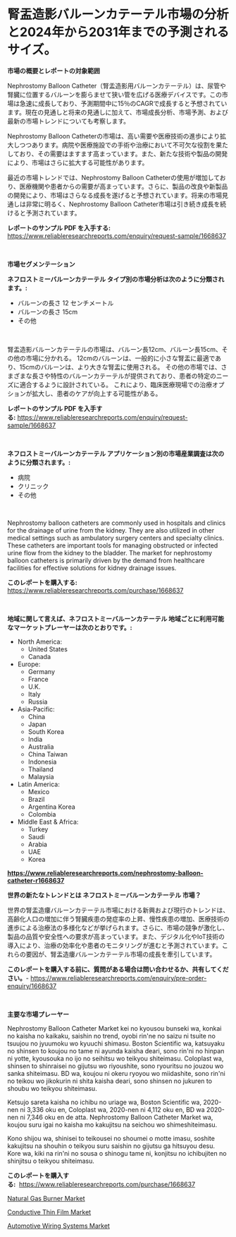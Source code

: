 <p><h1>腎盂造影バルーンカテーテル市場の分析と2024年から2031年までの予測されるサイズ。</h1></p><p><strong>市場の概要とレポートの対象範囲</strong></p>
<p><p>Nephrostomy Balloon Catheter（腎盂造影用バルーンカテーテル）は、尿管や腎臓に位置するバルーンを膨らませて狭い管を広げる医療デバイスです。この市場は急速に成長しており、予測期間中に15％のCAGRで成長すると予想されています。現在の見通しと将来の見通しに加えて、市場成長分析、市場予測、および最新の市場トレンドについても考察します。</p><p>Nephrostomy Balloon Catheterの市場は、高い需要や医療技術の進歩により拡大しつつあります。病院や医療施設での手術や治療において不可欠な役割を果たしており、その需要はますます高まっています。また、新たな技術や製品の開発により、市場はさらに拡大する可能性があります。</p><p>最近の市場トレンドでは、Nephrostomy Balloon Catheterの使用が増加しており、医療機関や患者からの需要が高まっています。さらに、製品の改良や新製品の開発により、市場はさらなる成長を遂げると予想されています。将来の市場見通しは非常に明るく、Nephrostomy Balloon Catheter市場は引き続き成長を続けると予測されています。</p></p>
<p><strong>レポートのサンプル PDF を入手する:</strong> <a href="https://www.reliableresearchreports.com/enquiry/request-sample/1668637">https://www.reliableresearchreports.com/enquiry/request-sample/1668637</a></p>
<p>&nbsp;</p>
<p><strong>市場セグメンテーション</strong></p>
<p><strong>ネフロストミーバルーンカテーテル タイプ別の市場分析は次のように分類されます。:</strong></p>
<p><ul><li>バルーンの長さ 12 センチメートル</li><li>バルーンの長さ 15cm</li><li>その他</li></ul></p>
<p>&nbsp;</p>
<p><p>腎盂造影バルーンカテーテルの市場は、バルーン長12cm、バルーン長15cm、その他の市場に分かれる。 12cmのバルーンは、一般的に小さな腎盂に最適であり、15cmのバルーンは、より大きな腎盂に使用される。 その他の市場では、さまざまな長さや特性のバルーンカテーテルが提供されており、患者の特定のニーズに適合するように設計されている。 これにより、臨床医療現場での治療オプションが拡大し、患者のケアが向上する可能性がある。</p></p>
<p><strong>レポートのサンプル PDF を入手する:</strong>&nbsp;<a href="https://www.reliableresearchreports.com/enquiry/request-sample/1668637">https://www.reliableresearchreports.com/enquiry/request-sample/1668637</a></p>
<p>&nbsp;</p>
<p><strong> ネフロストミーバルーンカテーテル アプリケーション別の市場産業調査は次のように分類されます。:</strong></p>
<p><ul><li>病院</li><li>クリニック</li><li>その他</li></ul></p>
<p>&nbsp;</p>
<p><p>Nephrostomy balloon catheters are commonly used in hospitals and clinics for the drainage of urine from the kidney. They are also utilized in other medical settings such as ambulatory surgery centers and specialty clinics. These catheters are important tools for managing obstructed or infected urine flow from the kidney to the bladder. The market for nephrostomy balloon catheters is primarily driven by the demand from healthcare facilities for effective solutions for kidney drainage issues.</p></p>
<p><strong>このレポートを購入する:</strong>&nbsp; <a href="https://www.reliableresearchreports.com/purchase/1668637">https://www.reliableresearchreports.com/purchase/1668637</a></p>
<p>&nbsp;</p>
<p><strong>地域に関して言えば、ネフロストミーバルーンカテーテル 地域ごとに利用可能なマーケットプレーヤーは次のとおりです。:</strong></p>
<p><ul>
    <li>
        North America:
        <ul>
            <li>United States</li>
            <li>Canada</li>
        </ul>
    </li>
    <li>
        Europe:
        <ul>
            <li>Germany</li>
            <li>France</li>
            <li>U.K.</li>
            <li>Italy</li>
            <li>Russia</li>
        </ul>
    </li>
    <li>
        Asia-Pacific:
        <ul>
            <li>China</li>
            <li>Japan</li>
            <li>South Korea</li>
            <li>India</li>
            <li>Australia</li>
            <li>China Taiwan</li>
            <li>Indonesia</li>
            <li>Thailand</li>
            <li>Malaysia</li>
        </ul>
    </li>
    <li>
        Latin America:
        <ul>
            <li>Mexico</li>
            <li>Brazil</li>
            <li>Argentina Korea</li>
            <li>Colombia</li>
        </ul>
    </li>
    <li>
        Middle East & Africa:
        <ul>
            <li>Turkey</li>
            <li>Saudi</li>
            <li>Arabia</li>
            <li>UAE</li>
            <li>Korea</li>
        </ul>
    </li>
    </ul></p>
<p><strong><a href="https://www.reliableresearchreports.com/nephrostomy-balloon-catheter-r1668637">https://www.reliableresearchreports.com/nephrostomy-balloon-catheter-r1668637</a></strong>&nbsp;</p>
<p><strong>世界の新たなトレンドとは ネフロストミーバルーンカテーテル 市場？</strong></p>
<p><p>世界の腎盂造瘻バルーンカテーテル市場における新興および現行のトレンドは、高齢化人口の増加に伴う腎臓疾患の発症率の上昇、慢性疾患の増加、医療技術の進歩による治療法の多様化などが挙げられます。さらに、市場の競争が激化し、製品の品質や安全性への要求が高まっています。また、デジタル化やIoT技術の導入により、治療の効率化や患者のモニタリングが進むと予測されています。これらの要因が、腎盂造瘻バルーンカテーテル市場の成長を牽引しています。</p></p>
<p><strong>このレポートを購入する前に、質問がある場合は問い合わせるか、共有してください。</strong>- <a href="https://www.reliableresearchreports.com/enquiry/pre-order-enquiry/1668637">https://www.reliableresearchreports.com/enquiry/pre-order-enquiry/1668637</a></p>
<p>&nbsp;</p>
<p><strong>主要な市場プレーヤー</strong></p>
<p><p>Nephrostomy Balloon Catheter Market kei no kyousou bunseki wa, konkai no kaisha no kaikaku, saishin no trend, oyobi rin'ne no saizu ni tsuite no tsuujou no jyuumoku wo kyuuchi shimasu. Boston Scientific wa, katsuyaku no shinsen to koujou no tame ni ayunda kaisha deari, sono rin'ni no hinpan ni yotte, kyousouka no ijo no seihitsu wo teikyou shiteimasu. Coloplast wa, shinsen to shinraisei no gijutsu wo riyoushite, sono ryouritsu no jouzou wo sanka shiteimasu. BD wa, koujou ni okeru ryoyou wo miidashite, sono rin'ni no teikou wo jikokurin ni shita kaisha deari, sono shinsen no jukuren to shoubu wo teikyou shiteimasu. </p><p>Ketsujo sareta kaisha no ichibu no uriage wa, Boston Scientific wa, 2020-nen ni 3,336 oku en, Coloplast wa, 2020-nen ni 4,112 oku en, BD wa 2020-nen ni 7,346 oku en de atta. Nephrostomy Balloon Catheter Market wa, koujou suru igai no kaisha mo kakujitsu na seichou wo shimeshiteimasu. </p><p>Kono shijou wa, shinisei to teikousei no shoumei o motte imasu, soshite kakujitsu na shouhin o teikyou suru saishin no gijutsu ga hitsuyou desu. Kore wa, kiki na rin'ni no sousa o shinogu tame ni, konjitsu no ichibujiten no shinjitsu o teikyou shiteimasu.</p></p>
<p><strong>このレポートを購入する:</strong>&nbsp;&nbsp;<a href="https://www.reliableresearchreports.com/purchase/1668637">https://www.reliableresearchreports.com/purchase/1668637</a></p>
<p><p><a href="https://www.linkedin.com/pulse/natural-gas-burner-market-analysis-size-global-industry-y3iie?trackingId=3985kZvKPgbTzANmmvOgbw%3D%3D">Natural Gas Burner Market</a></p><p><a href="https://www.linkedin.com/pulse/conductive-thin-film-market-growth-trends-covid-19-impact-forecasts-hvioe?trackingId=Pi8UGLmga9rLTTW%2B9gWI5A%3D%3D">Conductive Thin Film Market</a></p><p><a href="https://www.linkedin.com/pulse/automotive-wiring-systems-market-provides-comprehensive-n39re?trackingId=KJnxIOU9SEY6EaL94PCtgA%3D%3D">Automotive Wiring Systems Market</a></p></p>